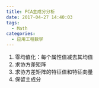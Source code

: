 ```yaml
---
title: PCA主成分分析
date: 2017-04-27 14:40:03
tags:
  - Math
categories:
  - 应用工程数学
---
```



1. 零均值化：每个属性值减去其均值
2. 求协方差矩阵
3. 求协方差矩阵的特征值和特征向量
4. 保留主成分